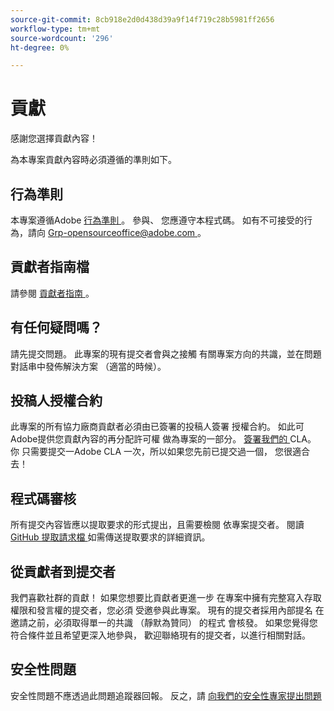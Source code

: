 ```yaml
---
source-git-commit: 8cb918e2d0d438d39a9f14f719c28b5981ff2656
workflow-type: tm+mt
source-wordcount: '296'
ht-degree: 0%

---
```

# 貢獻

感謝您選擇貢獻內容！

為本專案貢獻內容時必須遵循的準則如下。

## 行為準則

本專案遵循Adobe [ 行為準則 ](code-of-conduct.md) 。 參與、
您應遵守本程式碼。 如有不可接受的行為，請向
[Grp-opensourceoffice@adobe.com ](mailto:Grp-opensourceoffice@adobe.com) 。

## 貢獻者指南檔

請參閱 [ 貢獻者指南 ](https://docs.adobe.com/content/help/en/contributor/contributor-guide/introduction.html) 。

## 有任何疑問嗎？

請先提交問題。 此專案的現有提交者會與之接觸
有關專案方向的共識，並在問題對話串中發佈解決方案
（適當的時候）。

## 投稿人授權合約

此專案的所有協力廠商貢獻者必須由已簽署的投稿人簽署
授權合約。 如此可Adobe提供您貢獻內容的再分配許可權
做為專案的一部分。 [簽署我們的 ](http://opensource.adobe.com/cla.html) CLA。 你
只需要提交一Adobe CLA 一次，所以如果您先前已提交過一個，
您很適合去！

## 程式碼審核

所有提交內容皆應以提取要求的形式提出，且需要檢閱
依專案提交者。 閱讀 [ GitHub 提取請求檔 ](https://help.github.com/articles/about-pull-requests/)
如需傳送提取要求的詳細資訊。

<!--
Lastly, please follow the [pull request template](PULL_REQUEST_TEMPLATE.md) when
submitting a pull request!
-->

## 從貢獻者到提交者

我們喜歡社群的貢獻！ 如果您想要比貢獻者更進一步
在專案中擁有完整寫入存取權限和發言權的提交者，您必須
受邀參與此專案。 現有的提交者採用內部提名
在邀請之前，必須取得單一的共識 （靜默為贊同） 的程式
會核發。 如果您覺得您符合條件並且希望更深入地參與，
歡迎聯絡現有的提交者，以進行相關對話。

## 安全性問題

安全性問題不應透過此問題追蹤器回報。 反之，請 [ 向我們的安全性專家提出問題](https://helpx.adobe.com/security/alertus.html)
